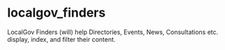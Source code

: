 # localgov_finders
LocalGov Finders (will) help Directories, Events, News, Consultations etc. display, index, and filter their content.
